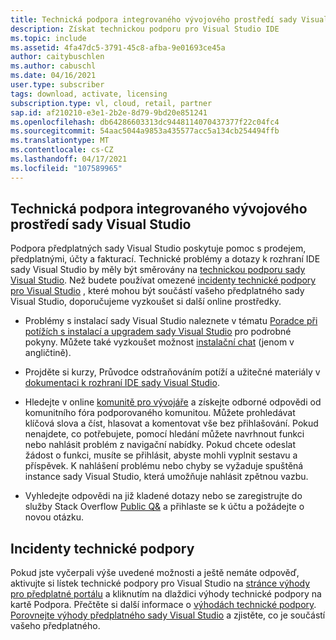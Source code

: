 ```yaml
---
title: Technická podpora integrovaného vývojového prostředí sady Visual Studio
description: Získat technickou podporu pro Visual Studio IDE
ms.topic: include
ms.assetid: 4fa47dc5-3791-45c8-afba-9e01693ce45a
author: caitybuschlen
ms.author: cabuschl
ms.date: 04/16/2021
user.type: subscriber
tags: download, activate, licensing
subscription.type: vl, cloud, retail, partner
sap.id: af210210-e3e1-2b2e-8d79-9bd20e851241
ms.openlocfilehash: db64286603313dc9448114070437377f22c04fc4
ms.sourcegitcommit: 54aac5044a9853a435577acc5a134cb254494ffb
ms.translationtype: MT
ms.contentlocale: cs-CZ
ms.lasthandoff: 04/17/2021
ms.locfileid: "107589965"
---
```

## <a name="visual-studio-ide-technical-support"></a>Technická podpora integrovaného vývojového prostředí sady Visual Studio 

Podpora předplatných sady Visual Studio poskytuje pomoc s prodejem, předplatnými, účty a fakturací. Technické problémy a dotazy k rozhraní IDE sady Visual Studio by měly být směrovány na [technickou podporu sady Visual Studio](https://visualstudio.microsoft.com/vs/support/). Než budete používat omezené [incidenty technické podpory pro Visual Studio](https://docs.microsoft.com/visualstudio/subscriptions/vs-tech-support) , které mohou být součástí vašeho předplatného sady Visual Studio, doporučujeme vyzkoušet si další online prostředky.

- Problémy s instalací sady Visual Studio naleznete v tématu [Poradce při potížích s instalací a upgradem sady Visual Studio](https://docs.microsoft.com/visualstudio/install/troubleshooting-installation-issues) pro podrobné pokyny. Můžete také vyzkoušet možnost [instalační chat](https://visualstudio.microsoft.com/vs/support/#talktous) (jenom v angličtině).

- Projděte si kurzy, Průvodce odstraňováním potíží a užitečné materiály v [dokumentaci k rozhraní IDE sady Visual Studio](https://docs.microsoft.com/visualstudio/ide/). 

- Hledejte v online [komunitě pro vývojáře](https://developercommunity.visualstudio.com/) a získejte odborné odpovědi od komunitního fóra podporovaného komunitou. Můžete prohledávat klíčová slova a číst, hlasovat a komentovat vše bez přihlašování. Pokud nenajdete, co potřebujete, pomocí hledání můžete navrhnout funkci nebo nahlásit problém z navigační nabídky. Pokud chcete odeslat žádost o funkci, musíte se přihlásit, abyste mohli vyplnit sestavu a příspěvek. K nahlášení problému nebo chyby se vyžaduje spuštěná instance sady Visual Studio, která umožňuje nahlásit zpětnou vazbu.  

- Vyhledejte odpovědi na již kladené dotazy nebo se zaregistrujte do služby Stack Overflow [Public Q&](https://stackoverflow.com/questions/tagged/visual-studio?tab=Newest) a přihlaste se k účtu a požádejte o novou otázku.  

## <a name="technical-support-incidents"></a>Incidenty technické podpory 

Pokud jste vyčerpali výše uvedené možnosti a ještě nemáte odpověď, aktivujte si lístek technické podpory pro Visual Studio na [stránce výhody pro předplatné portálu](https://my.visualstudio.com/Benefits) a kliknutím na dlaždici výhody technické podpory na kartě Podpora. Přečtěte si další informace o [výhodách technické podpory](https://docs.microsoft.com/visualstudio/subscriptions/vs-tech-support). [Porovnejte výhody předplatného sady Visual Studio](https://visualstudio.microsoft.com/vs/benefits/#azure?cat=visual-studio-enterprise-subscription) a zjistěte, co je součástí vašeho předplatného.